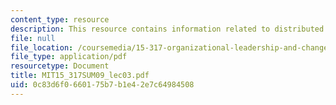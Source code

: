 ```yaml
---
content_type: resource
description: This resource contains information related to distributed leadership.
file: null
file_location: /coursemedia/15-317-organizational-leadership-and-change-summer-2009/0c83d6f0660175b7b1e42e7c64984508_MIT15_317SUM09_lec03.pdf
file_type: application/pdf
resourcetype: Document
title: MIT15_317SUM09_lec03.pdf
uid: 0c83d6f0-6601-75b7-b1e4-2e7c64984508
---
```

